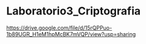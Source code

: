 # Laboratorio3_Criptografia

https://drive.google.com/file/d/15rQPPuo-1b89UGR_H1eM1hpMcBK7mVQP/view?usp=sharing
